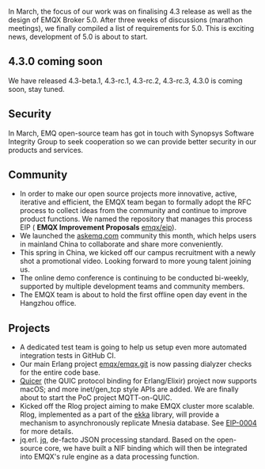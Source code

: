 In March, the focus of our work was on finalising 4.3 release as well as the design of EMQX Broker 5.0. After three weeks of discussions (marathon meetings), we finally compiled a list of requirements for 5.0. This is exciting news, development of 5.0 is about to start.

## 4.3.0 coming soon

We have released 4.3-beta.1, 4.3-rc.1, 4.3-rc.2, 4.3-rc.3, 4.3.0 is coming soon, stay tuned.

## Security

In March, EMQ open-source team has got in touch with Synopsys Software Integrity Group to seek cooperation so we can provide better security in our products and services.

## Community

- In order to make our open source projects more innovative, active, iterative and efficient, the EMQX team began to formally adopt the RFC process to collect ideas from the community and continue to improve product functions. We named the repository that manages this process EIP ( **EMQX Improvement Proposals**  [emqx/eip](https://github.com/emqx/eip)).
- We launched the [askemq.com](https://askemq.com/) community this month, which helps users in mainland China to collaborate and share more conveniently.
- This spring in China, we kicked off our campus recruitment with a newly shot a promotional video. Looking forward to more young talent joining us.
- The online demo conference is continuing to be conducted bi-weekly, supported by multiple development teams and community members.
- The EMQX team is about to hold the first offline open day event in the Hangzhou office.

## Projects

- A dedicated test team is going to help us setup even more automated integration tests in  GitHub CI.
- Our main Erlang project [emqx/emqx.git](https://github.com/emqx/emqx) is now passing dialyzer checks for the entire code base.
- [Quicer](https://github.com/emqx/quic) (the QUIC protocol binding for Erlang/Elixir) project now supports macOS; and more inet/gen_tcp style APIs are added. We are finally about to start the PoC project MQTT-on-QUIC.
- Kicked off the Rlog project aiming to make EMQX cluster more scalable. Rlog, implemented as a part of the [ekka](https://github.com/emqx/ekka) library, will provide a mechanism to asynchronously replicate Mnesia database. See [EIP-0004](https://github.com/emqx/eip/blob/main/active/0004-async-mnesia-change-log-replication.md) for more details.
- jq.erl. [jq](https://stedolan.github.io/jq/), de-facto JSON processing standard. Based on the open-source core, we have built a NIF binding which will then be integrated into EMQX's rule engine as a data processing function.
